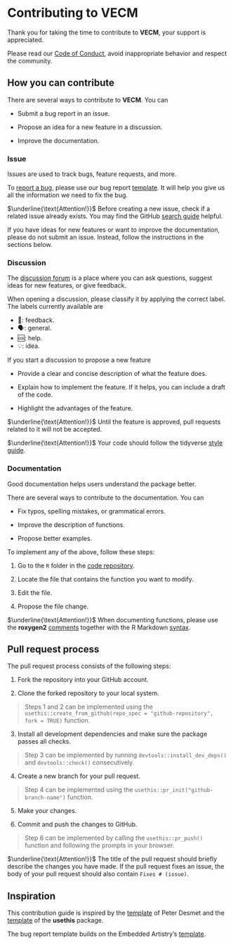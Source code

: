 
# Contributing to VECM

Thank you for taking the time to contribute to **VECM**, your support is
appreciated.

Please read our [Code of Conduct](/CODE_OF_CONDUCT.md), avoid
inappropriate behavior and respect the community.

## How you can contribute

There are several ways to contribute to **VECM**. You can

- Submit a bug report in an issue.

- Propose an idea for a new feature in a discussion.

- Improve the documentation.

### Issue

Issues are used to track bugs, feature requests, and more.

To [report a bug](https://github.com/GianlucaCarpigo/VECM/issues),
please use our bug report
[template](/.github/ISSUE_TEMPLATE/issue_template.md). It will help you
give us all the information we need to fix the bug.

$\underline{\text{Attention!}}$ Before creating a new issue, check if a
related issue already exists. You may find the GitHub [search
guide](https://docs.github.com/en/search-github/searching-on-github/searching-issues-and-pull-requests)
helpful.

If you have ideas for new features or want to improve the documentation,
please do not submit an issue. Instead, follow the instructions in the
sections below.

### Discussion

The [discussion
forum](https://github.com/GianlucaCarpigo/VECM/discussions) is a place
where you can ask questions, suggest ideas for new features, or give
feedback.

When opening a discussion, please classify it by applying the correct
label. The labels currently available are

- 💬: feedback.
- 🗣: general.
- 🆘: help.
- 💡: idea.

If you start a discussion to propose a new feature

- Provide a clear and concise description of what the feature does.

- Explain how to implement the feature. If it helps, you can include a
  draft of the code.

- Highlight the advantages of the feature.

$\underline{\text{Attention!}}$ Until the feature is approved, pull
requests related to it will not be accepted.

$\underline{\text{Attention!}}$ Your code should follow the tidyverse
[style guide](https://style.tidyverse.org).

### Documentation

Good documentation helps users understand the package better.

There are several ways to contribute to the documentation. You can

- Fix typos, spelling mistakes, or grammatical errors.

- Improve the description of functions.

- Propose better examples.

To implement any of the above, follow these steps:

1.  Go to the `R` folder in the [code
    repository](https://github.com/GianlucaCarpigo/VECM).

2.  Locate the file that contains the function you want to modify.

3.  Edit the file.

4.  Propose the file change.

$\underline{\text{Attention!}}$ When documenting functions, please use
the **roxygen2** [comments](https://roxygen2.r-lib.org/articles/rd.html)
together with the R Markdown
[syntax](https://cran.r-project.org/web/packages/roxygen2/vignettes/rd-formatting.html).

## Pull request process

The pull request process consists of the following steps:

1.  Fork the repository into your GitHub account.

2.  Clone the forked repository to your local system.

> Steps 1 and 2 can be implemented using the
> `usethis::create_from_github(repo_spec = "github-repository", fork = TRUE)`
> function.

3.  Install all development dependencies and make sure the package
    passes all checks.

> Step 3 can be implemented by running `devtools::install_dev_deps()`
> and `devtools::check()` consecutively.

4.  Create a new branch for your pull request.

> Step 4 can be implemented using the
> `usethis::pr_init("github-branch-name")` function.

5.  Make your changes.

6.  Commit and push the changes to GitHub.

> Step 6 can be implemented by calling the `usethis::pr_push()` function
> and following the prompts in your browser.

$\underline{\text{Attention!}}$ The title of the pull request should
briefly describe the changes you have made. If the pull request fixes an
issue, the body of your pull request should also contain
`Fixes # (issue)`.

## Inspiration

This contribution guide is inspired by the
[template](https://gist.github.com/peterdesmet/e90a1b0dc17af6c12daf6e8b2f044e7c)
of Peter Desmet and the
[template](https://github.com/r-lib/usethis/blob/main/inst/templates/tidy-contributing.md)
of the **usethis** package.

The bug report template builds on the Embedded Artistry’s
[template](https://embeddedartistry.com/blog/2017/08/18/a-github-issue-template-for-your-projects).
